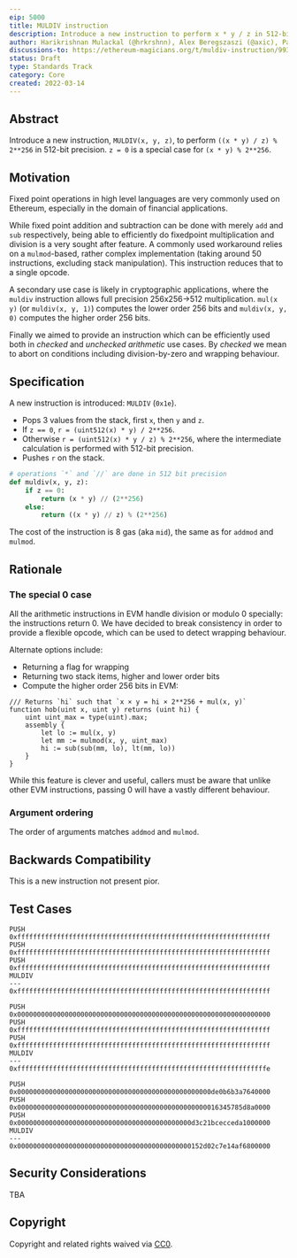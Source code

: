 ```yaml
---
eip: 5000
title: MULDIV instruction
description: Introduce a new instruction to perform x * y / z in 512-bit precision
author: Harikrishnan Mulackal (@hrkrshnn), Alex Beregszaszi (@axic), Paweł Bylica (@chfast)
discussions-to: https://ethereum-magicians.org/t/muldiv-instruction/9930
status: Draft
type: Standards Track
category: Core
created: 2022-03-14
---
```


## Abstract

Introduce a new instruction, `MULDIV(x, y, z)`, to perform `((x * y) / z) % 2**256` in 512-bit precision. `z = 0` is a special case for `(x * y) % 2**256`.

## Motivation

Fixed point operations in high level languages are very commonly used on Ethereum, especially in the domain of financial applications.

While fixed point addition and subtraction can be done with merely `add` and `sub` respectively, being able to efficiently do fixedpoint multiplication and division is a very sought after feature. A commonly used workaround relies on a `mulmod`-based, rather complex implementation (taking around 50 instructions, excluding stack manipulation). This instruction reduces that to a single opcode.

A secondary use case is likely in cryptographic applications, where the `muldiv` instruction allows full precision 256x256->512 multiplication. `mul(x y)` (or `muldiv(x, y, 1)`) computes the lower order 256 bits and `muldiv(x, y, 0)` computes the higher order 256 bits.

Finally we aimed to provide an instruction which can be efficiently used both in *checked* and *unchecked arithmetic* use cases. By *checked* we mean to abort on conditions including division-by-zero and wrapping behaviour.

## Specification

A new instruction is introduced: `MULDIV` (`0x1e`).

- Pops 3 values from the stack, first `x`, then `y` and `z`.
- If `z == 0`, `r = (uint512(x) * y) / 2**256`.
- Otherwise `r = (uint512(x) * y / z) % 2**256`, where the intermediate calculation is performed with 512-bit precision.
- Pushes `r` on the stack.

```python
# operations `*` and `//` are done in 512 bit precision
def muldiv(x, y, z):
    if z == 0:
        return (x * y) // (2**256)
    else:
        return ((x * y) // z) % (2**256)
```
The cost of the instruction is 8 gas (aka `mid`), the same as for `addmod` and `mulmod`.

## Rationale

### The special 0 case

All the arithmetic instructions in EVM handle division or modulo 0 specially: the instructions return 0. We have decided to break consistency in order to provide a flexible opcode, which can be used to detect wrapping behaviour.

Alternate options include:
- Returning a flag for wrapping
- Returning two stack items, higher and lower order bits
- Compute the higher order 256 bits in EVM:
```solidity
/// Returns `hi` such that `x × y = hi × 2**256 + mul(x, y)`
function hob(uint x, uint y) returns (uint hi) {
    uint uint_max = type(uint).max;
    assembly {
        let lo := mul(x, y)
        let mm := mulmod(x, y, uint_max)
        hi := sub(sub(mm, lo), lt(mm, lo))
    }
}
```

While this feature is clever and useful, callers must be aware that unlike other EVM instructions, passing 0 will have a vastly different behaviour.

### Argument ordering

The order of arguments matches `addmod` and `mulmod`.

## Backwards Compatibility

This is a new instruction not present pior.

## Test Cases

```
PUSH 0xffffffffffffffffffffffffffffffffffffffffffffffffffffffffffffffff
PUSH 0xffffffffffffffffffffffffffffffffffffffffffffffffffffffffffffffff
PUSH 0xffffffffffffffffffffffffffffffffffffffffffffffffffffffffffffffff
MULDIV
---
0xffffffffffffffffffffffffffffffffffffffffffffffffffffffffffffffff
```


```
PUSH 0x0000000000000000000000000000000000000000000000000000000000000000
PUSH 0xffffffffffffffffffffffffffffffffffffffffffffffffffffffffffffffff
PUSH 0xffffffffffffffffffffffffffffffffffffffffffffffffffffffffffffffff
MULDIV
---
0xfffffffffffffffffffffffffffffffffffffffffffffffffffffffffffffffe
```

```
PUSH 0x0000000000000000000000000000000000000000000000000de0b6b3a7640000
PUSH 0x000000000000000000000000000000000000000000000000016345785d8a0000
PUSH 0x00000000000000000000000000000000000000000000d3c21bcecceda1000000
MULDIV
---
0x00000000000000000000000000000000000000000000152d02c7e14af6800000
```

## Security Considerations

TBA

## Copyright

Copyright and related rights waived via [CC0](../LICENSE.md).
